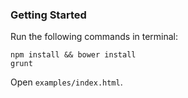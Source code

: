 ### Getting Started

Run the following commands in terminal:
```
npm install && bower install
grunt
```
Open `examples/index.html`.